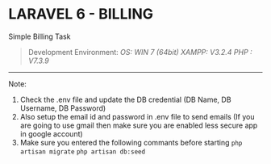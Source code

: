 # LARAVEL 6 - BILLING
Simple Billing Task

> Development Environment:
    *OS: WIN *7 (64bit)
    XAMPP: V3.2.4
    PHP : V7.3.9**

------------
Note: 
1. Check the .env file and update the DB credential (DB Name, DB Username, DB Password)
2. Also setup the email id and password in .env file to send emails (If you are going to use gmail then make sure you are enabled less secure app in google account)
3. Make sure you entered the following commants before starting 
`php artisan migrate`
`php artisan db:seed`
